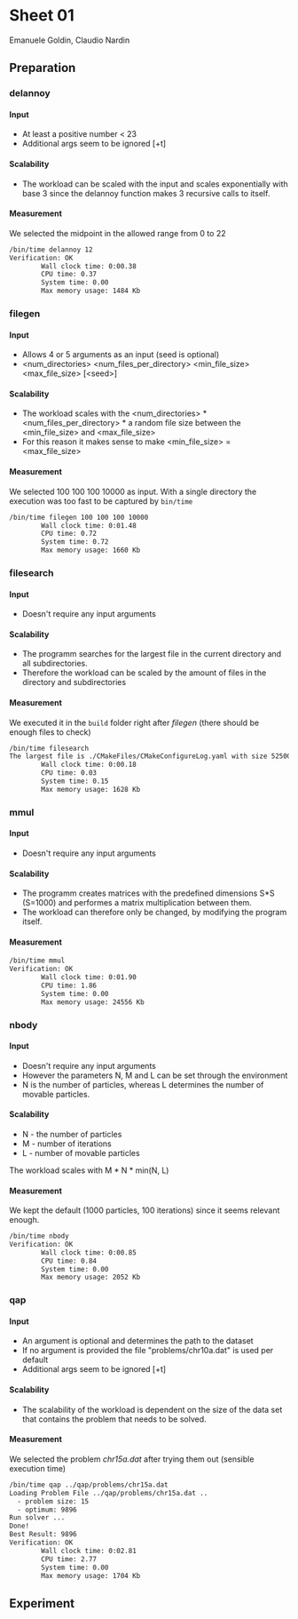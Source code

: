 # Sheet 01
Emanuele Goldin, Claudio Nardin

## Preparation

### delannoy
#### Input

- At least a positive number \< 23
- Additional args seem to be ignored \[+t\]

#### Scalability
- The workload can be scaled with the input and scales exponentially with base 3 since the delannoy function makes 3 recursive calls to itself.

#### Measurement

We selected the midpoint in the allowed range from 0 to 22

```sh
/bin/time delannoy 12
Verification: OK
        Wall clock time: 0:00.38
        CPU time: 0.37
        System time: 0.00
        Max memory usage: 1484 Kb
```


### filegen
#### Input

- Allows 4 or 5 arguments as an input (seed is optional)
- <num_directories> <num_files_per_directory> <min_file_size> <max_file_size> [\<seed>]

#### Scalability
- The workload scales with the <num_directories> * <num_files_per_directory> * a random file size between the <min_file_size> and <max_file_size>
- For this reason it makes sense to make <min_file_size> = <max_file_size>

#### Measurement

We selected 100 100 100 10000 as input. With a single directory the execution was too fast to be captured by `bin/time`

```sh
/bin/time filegen 100 100 100 10000
        Wall clock time: 0:01.48
        CPU time: 0.72
        System time: 0.72
        Max memory usage: 1660 Kb
```

### filesearch
#### Input

- Doesn't require any input arguments

#### Scalability
- The programm searches for the largest file in the current directory and all subdirectories. 
- Therefore the workload can be scaled by the amount of files in the directory and subdirectories

#### Measurement

We executed it in the `build` folder right after _filegen_ (there should be enough files to check)

```sh
/bin/time filesearch
The largest file is ./CMakeFiles/CMakeConfigureLog.yaml with size 52500 bytes
        Wall clock time: 0:00.18
        CPU time: 0.03
        System time: 0.15
        Max memory usage: 1628 Kb
```

### mmul
#### Input

- Doesn't require any input arguments

#### Scalability
- The programm creates matrices with the predefined dimensions S*S (S=1000) and performes a matrix multiplication between them.
- The workload can therefore only be changed, by modifying the program itself. 

#### Measurement

```sh
/bin/time mmul
Verification: OK
        Wall clock time: 0:01.90
        CPU time: 1.86
        System time: 0.00
        Max memory usage: 24556 Kb
```

### nbody
#### Input

- Doesn't require any input arguments
- However the parameters N, M and L can be set through the environment
- N is the number of particles, whereas L determines the number of movable particles.

#### Scalability
- N - the number of particles
- M - number of iterations
- L - number of movable particles

The workload scales with M * N * min(N, L)

#### Measurement

We kept the default (1000 particles, 100 iterations) since it seems relevant enough.

```sh
/bin/time nbody
Verification: OK
        Wall clock time: 0:00.85
        CPU time: 0.84
        System time: 0.00
        Max memory usage: 2052 Kb
```

### qap
#### Input

- An argument is optional and determines the path to the dataset
- If no argument is provided the file "problems/chr10a.dat" is used per default
- Additional args seem to be ignored \[+t\]

#### Scalability
- The scalability of the workload is dependent on the size of the data set that contains the problem that needs to be solved. 

#### Measurement

We selected the problem _chr15a.dat_ after trying them out (sensible execution time)

```sh
/bin/time qap ../qap/problems/chr15a.dat
Loading Problem File ../qap/problems/chr15a.dat ..
  - problem size: 15
  - optimum: 9896
Run solver ...
Done!
Best Result: 9896
Verification: OK
        Wall clock time: 0:02.81
        CPU time: 2.77
        System time: 0.00
        Max memory usage: 1704 Kb
```

## Experiment

